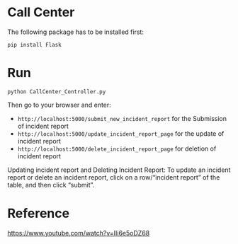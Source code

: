 # Call Center

The following package has to be installed first:

```
pip install Flask
```

# Run
`python CallCenter_Controller.py`

Then go to your browser and enter:

* `http://localhost:5000/submit_new_incident_report` for the Submission of incident report
* `http://localhost:5000/update_incident_report_page` for the update of incident report
* `http://localhost:5000/delete_incident_report_page` for deletion of incident report

Updating incident report and Deleting Incident Report: To update an incident report or delete an incident report, click on a row/“incident report” of the table, and then click “submit”.



# Reference
https://www.youtube.com/watch?v=IIi6e5oDZ68